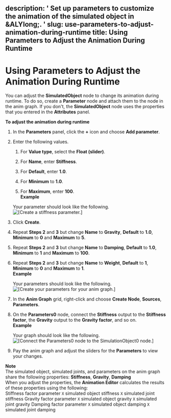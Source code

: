 description: ' Set up parameters to customize the animation of the simulated object
  in &ALYlong;. '
slug: use-parameters-to-adjust-animation-during-runtime
title: Using Parameters to Adjust the Animation During Runtime
---
# Using Parameters to Adjust the Animation During Runtime<a name="use-parameters-to-adjust-animation-during-runtime"></a>

You can adjust the **SimulatedObject** node to change its animation during runtime\. To do so, create a **Parameter** node and attach them to the node in the anim graph\. If you don't, the **SimulatedObject** node uses the properties that you entered in the **Attributes** panel\.

**To adjust the animation during runtime**

1. In the **Parameters** panel, click the **\+** icon and choose **Add parameter**\.

1. Enter the following values\.

   1. For **Value type**, select the **Float \(slider\)**\.

   1. For **Name**, enter **Stiffness**\.

   1. For **Default**, enter **1\.0**\.

   1. For **Minimum** to **1\.0**\.

   1. For **Maximum**, enter **100**\.  
**Example**  

   Your parameter should look like the following\.  
![\[Create a stiffness parameter.\]](/images/actor-animation/simulated-objects-25.png)

1. Click **Create**\.

1. Repeat **Steps 2** and **3** but change **Name** to **Gravity**, **Default** to **1\.0**, **Minimum** to **0** and **Maximum** to **5**\.

1. Repeat **Steps 2** and **3** but change **Name** to **Damping**, **Default** to **1\.0**, **Minimum** to **1** and **Maximum** to **100**\.

1. Repeat **Steps 2** and **3** but change **Name** to **Weight**, **Default** to **1**, **Minimum** to **0** and **Maximum** to **1**\.  
**Example**  

   Your parameters should look like the following\.  
![\[Create your parameters for your anim graph.\]](/images/actor-animation/simulated-objects-26.png)

1. In the **Anim Graph** grid, right\-click and choose **Create Node**, **Sources**, **Parameters**\.

1. On the **Parameters0** node, connect the **Stiffness** output to the **Stiffness factor**, the **Gravity** output to the **Gravity factor**, and so on\.  
**Example**  

   Your graph should look like the following\.  
![\[Connect the Parameters0 node to the SimulationObject0 node.\]](/images/actor-animation/simulated-objects-27.png)

1. Pay the anim graph and adjust the sliders for the **Parameters** to view your changes\.

**Note**  
The simulated object, simulated joints, and parameters on the anim graph share the following properties: **Stiffness**, **Gravity**, **Damping**  
When you adjust the properties, the **Animation Editor** calculates the results of these properties using the following:  
Stiffness factor parameter `X` simulated object stiffness `X` simulated joint stiffness
Gravity factor parameter `X` simulated object gravity `X` simulated joint gravity
Damping factor parameter `X` simulated object damping `X` simulated joint damping